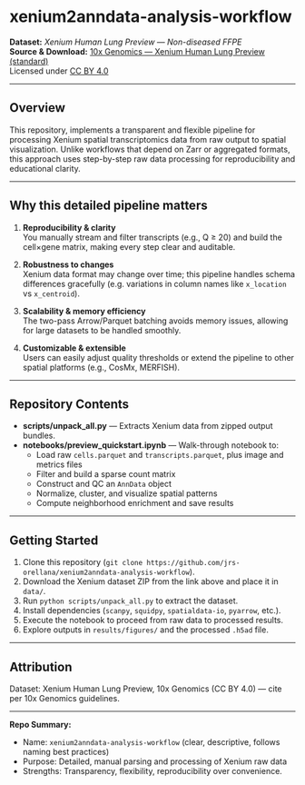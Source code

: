 # xenium2anndata-analysis-workflow

**Dataset:** *Xenium Human Lung Preview — Non-diseased FFPE*  
**Source & Download:** [10x Genomics — Xenium Human Lung Preview (standard)](https://www.10xgenomics.com/datasets/xenium-human-lung-preview-data-1-standard)  
Licensed under [CC BY 4.0](https://creativecommons.org/licenses/by/4.0/)

---

## Overview  
This repository, implements a transparent and flexible pipeline for processing Xenium spatial transcriptomics data from raw output to spatial visualization. Unlike workflows that depend on Zarr or aggregated formats, this approach uses step-by-step raw data processing for reproducibility and educational clarity.

---

## Why this detailed pipeline matters

1. **Reproducibility & clarity**  
   You manually stream and filter transcripts (e.g., Q ≥ 20) and build the cell×gene matrix, making every step clear and auditable.

2. **Robustness to changes**  
   Xenium data format may change over time; this pipeline handles schema differences gracefully (e.g. variations in column names like `x_location` vs `x_centroid`).  

3. **Scalability & memory efficiency**  
   The two-pass Arrow/Parquet batching avoids memory issues, allowing for large datasets to be handled smoothly.

4. **Customizable & extensible**  
   Users can easily adjust quality thresholds or extend the pipeline to other spatial platforms (e.g., CosMx, MERFISH).

---

## Repository Contents

- **scripts/unpack_all.py** — Extracts Xenium data from zipped output bundles.  
- **notebooks/preview_quickstart.ipynb** — Walk-through notebook to:
  - Load raw `cells.parquet` and `transcripts.parquet`, plus image and metrics files  
  - Filter and build a sparse count matrix  
  - Construct and QC an `AnnData` object  
  - Normalize, cluster, and visualize spatial patterns  
  - Compute neighborhood enrichment and save results

---

## Getting Started

1. Clone this repository (`git clone https://github.com/jrs-orellana/xenium2anndata-analysis-workflow`).  
2. Download the Xenium dataset ZIP from the link above and place it in `data/`.  
3. Run `python scripts/unpack_all.py` to extract the dataset.  
4. Install dependencies (`scanpy`, `squidpy`, `spatialdata-io`, `pyarrow`, etc.).  
5. Execute the notebook to proceed from raw data to processed results.  
6. Explore outputs in `results/figures/` and the processed `.h5ad` file.

---

## Attribution  
Dataset: Xenium Human Lung Preview, 10x Genomics (CC BY 4.0) — cite per 10x Genomics guidelines.

---

**Repo Summary:**  
- Name: `xenium2anndata-analysis-workflow` (clear, descriptive, follows naming best practices)  
- Purpose: Detailed, manual parsing and processing of Xenium raw data  
- Strengths: Transparency, flexibility, reproducibility over convenience.



